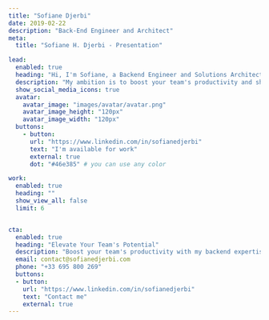 ```yaml
---
title: "Sofiane Djerbi"
date: 2019-02-22
description: "Back-End Engineer and Architect"
meta:
  title: "Sofiane H. Djerbi - Presentation"

lead:
  enabled: true
  heading: "Hi, I'm Sofiane, a Backend Engineer and Solutions Architect."
  description: "My ambition is to boost your team's productivity and sharpen decision-making, ensuring your goals are met more swiftly."
  show_social_media_icons: true
  avatar:
    avatar_image: "images/avatar/avatar.png"
    avatar_image_height: "120px"
    avatar_image_width: "120px"
  buttons: 
    - button: 
      url: "https://www.linkedin.com/in/sofianedjerbi"
      text: "I'm available for work"
      external: true
      dot: "#46e385" # you can use any color

work:
  enabled: true
  heading: ""
  show_view_all: false
  limit: 6


cta:
  enabled: true
  heading: "Elevate Your Team's Potential"
  description: "Boost your team's productivity with my backend expertise. Start today!"
  email: contact@sofianedjerbi.com
  phone: "+33 695 800 269"
  buttons:
  - button: 
    url: "https://www.linkedin.com/in/sofianedjerbi"
    text: "Contact me"
    external: true
---
```

